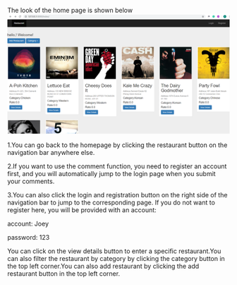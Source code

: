 The look of the home page is shown below
![](https://github.com/ZhouYuhh/PythonProject/blob/master/static/image/1.png)

1.You can go back to the homepage by clicking the restaurant button on the navigation bar anywhere else.

2.If you want to use the comment function, you need to register an account first, and you will automatically jump to the login page when you submit your comments.

3.You can also click the login and registration button on the right side of the navigation bar to jump to the corresponding page. If you do not want to register here, you will be provided with an account: 

account: Joey 

password: 123



You can click on the view details button to enter a specific restaurant.You can also filter the restaurant by category by clicking the category button in the top left corner.You can also add restaurant by clicking the add restaurant button in the top left corner.
